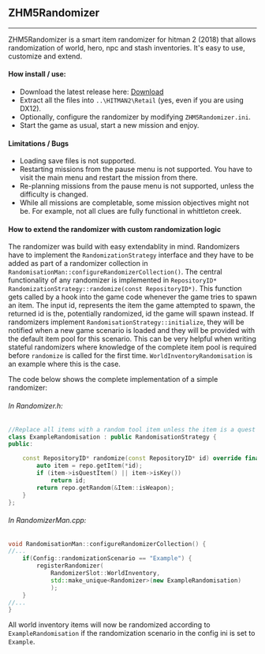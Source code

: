 ## ZHM5Randomizer
--------------------
ZHM5Randomizer is a smart item randomizer for hitman 2 (2018) that allows randomization of world, hero, npc and stash inventories. It's easy to use, customize and extend.

#### How install / use:
- Download the latest release here: [Download](https://github.com/pawREP/ZHM5Randomizer/releases/latest "Download")
- Extract all the files into `..\HITMAN2\Retail` (yes, even if you are using DX12).
- Optionally, configure the randomizer by modifying `ZHM5Randomizer.ini`.
- Start the game as usual, start a new mission and enjoy.

#### Limitations / Bugs
- Loading save files is not supported.
- Restarting missions from the pause menu is not supported. You have to visit the main menu and restart the mission from there.
- Re-planning missions from the pause menu is not supported, unless the difficulty is changed.
- While all missions are completable, some mission objectives might not be. For example, not all clues are fully functional in whittleton creek.

#### How to extend the randomizer with custom randomization logic
The randomizer was build with easy extendablity in mind. Randomizers have to implement the `RandomizationStrategy` interface and they have to be added as part of a randomizer collection in `RandomisationMan::configureRandomizerCollection()`. The central functionality of any randomizer is implemented in `RepositoryID* RandomizationStrategy::randomize(const RepositoryID*)`. This function gets called by a hook into the game code whenever the game tries to spawn an item. The input id, represents the item the game attempted to spawn, the returned id is the, potentially randomized, id the game will spawn instead. If randomizers implement `RandomisationStrategy::initialize`, they will be notified when a new game scenario is loaded and they will be provided with the default item pool for this scenario. This can be very helpful when writing stateful randomizers where knowledge of the complete item pool is required before `randomize` is called for the first time. `WorldInventoryRandomisation` is an example where this is the case.

The code below shows the complete implementation of a simple randomizer:

###### In Randomizer.h:
```cpp
//Replace all items with a random tool item unless the item is a quest or key item
class ExampleRandomisation : public RandomisationStrategy {
public:

	const RepositoryID* randomize(const RepositoryID* id) override final {
		auto item = repo.getItem(*id);
		if (item->isQuestItem() || item->isKey())
			return id;
		return repo.getRandom(&Item::isWeapon);
	}
};
```

###### In RandomizerMan.cpp:
```cpp
void RandomisationMan::configureRandomizerCollection() {
//...
	if(Config::randomizationScenario == "Example") {
		registerRandomizer(
		    RandomizerSlot::WorldInventory, 
		    std::make_unique<Randomizer>(new ExampleRandomisation)
		    );
	}
//...
}
```
All world inventory items will now be randomized according to  `ExampleRandomisation` if the randomization scenario in the config ini is set to `Example`.